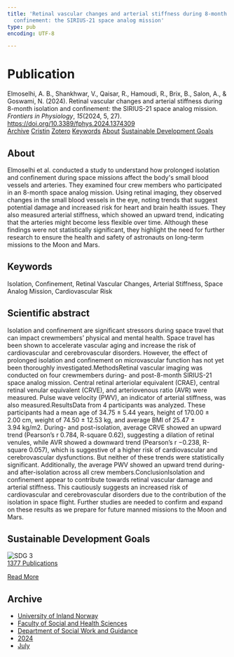 ```yaml
---
title: 'Retinal vascular changes and arterial stiffness during 8-month isolation and
  confinement: the SIRIUS-21 space analog mission'
type: pub
encoding: UTF-8

---
```

<h1>Publication</h1>
<article id="csl-bib-container-GYY77WVN" class="csl-bib-container">
  <div class="csl-bib-body"> <div class="csl-entry">Elmoselhi, A. B., Shankhwar, V., Qaisar, R., Hamoudi, R., Brix, B., Salon, A., &#38; Goswami, N. (2024). Retinal vascular changes and arterial stiffness during 8-month isolation and confinement: the SIRIUS-21 space analog mission. <i>Frontiers in Physiology</i>, <i>15</i>(2024, 5, 27). <a href="https://doi.org/10.3389/fphys.2024.1374309">https://doi.org/10.3389/fphys.2024.1374309</a></div> </div>
  <div class="csl-bib-buttons">
    <a href="#taxonomy-article-GYY77WVN" alt="archive" class="csl-bib-button">Archive</a>
    <a href="https://app.cristin.no/results/show.jsf?id=2280395" alt="Cristin" class="csl-bib-button">Cristin</a>
    <a href="http://zotero.org/groups/5881554/items/GYY77WVN" alt="Zotero" class="csl-bib-button">Zotero</a>
    <a href="#keywords-article-GYY77WVN" alt="keywords" class="csl-bib-button">Keywords</a>
    <a href="#about-article-GYY77WVN" alt="about_pub" class="csl-bib-button">About</a>
    <a href="#sdg-article-GYY77WVN" alt="sdg" class="csl-bib-button">Sustainable Development Goals</a>
  </div>
  <div id="csl-bib-meta-container-GYY77WVN"></div>
</article>
<div id="csl-bib-meta-GYY77WVN" class="csl-bib-meta">
  <article id="about-article-GYY77WVN" class="about_pub-article">
    <h1>About</h1>
    Elmoselhi et al. conducted a study to understand how prolonged isolation and confinement during space missions affect the body's small blood vessels and arteries. They examined four crew members who participated in an 8-month space analog mission. Using retinal imaging, they observed changes in the small blood vessels in the eye, noting trends that suggest potential damage and increased risk for heart and brain health issues. They also measured arterial stiffness, which showed an upward trend, indicating that the arteries might become less flexible over time. Although these findings were not statistically significant, they highlight the need for further research to ensure the health and safety of astronauts on long-term missions to the Moon and Mars.
  </article>
  <article id="keywords-article-GYY77WVN" class="keywords-article">
    <h1>Keywords</h1>
    Isolation, Confinement, Retinal Vascular Changes, Arterial Stiffness, Space Analog Mission, Cardiovascular Risk
  </article>
  <article id="abstract-article-GYY77WVN" class="abstract-article">
    <h1>Scientific abstract</h1>
    Isolation and confinement are significant stressors during space travel that can impact crewmembers’ physical and mental health. Space travel has been shown to accelerate vascular aging and increase the risk of cardiovascular and cerebrovascular disorders. However, the effect of prolonged isolation and confinement on microvascular function has not yet been thoroughly investigated.MethodsRetinal vascular imaging was conducted on four crewmembers during- and post-8-month SIRIUS-21 space analog mission. Central retinal arteriolar equivalent (CRAE), central retinal venular equivalent (CRVE), and arteriovenous ratio (AVR) were measured. Pulse wave velocity (PWV), an indicator of arterial stiffness, was also measured.ResultsData from 4 participants was analyzed. These participants had a mean age of 34.75 ± 5.44 years, height of 170.00 ± 2.00 cm, weight of 74.50 ± 12.53 kg, and average BMI of 25.47 ± 3.94 kg/m2. During- and post-isolation, average CRVE showed an upward trend (Pearson’s r 0.784, R-square 0.62), suggesting a dilation of retinal venules, while AVR showed a downward trend (Pearson’s r −0.238, R-square 0.057), which is suggestive of a higher risk of cardiovascular and cerebrovascular dysfunctions. But neither of these trends were statistically significant. Additionally, the average PWV showed an upward trend during- and after-isolation across all crew members.ConclusionIsolation and confinement appear to contribute towards retinal vascular damage and arterial stiffness. This cautiously suggests an increased risk of cardiovascular and cerebrovascular disorders due to the contribution of the isolation in space flight. Further studies are needed to confirm and expand on these results as we prepare for future manned missions to the Moon and Mars.
  </article>
  <article id="sdg-article-GYY77WVN" class="sdg-article">
    <h1>Sustainable Development Goals</h1>
    <div class="sdg-container"><div id="sdg3" class="sdg">
        <img src="{{< params subfolder >}}images/sdg/sdg03_en.png" class="image" alt="SDG 3">
        <div class="sdg-overlay">
          <a href="{{< params subfolder >}}en/archive/?sdg=3#archive" class="sdg-publication-count"><span>1377</span> Publications</a>
          <p><a href="https://sdgs.un.org/goals/goal3" class="sdg-read-more">Read More</a></p>
        </div>
      </div></div>
  </article>
  <article id="taxonomy-article-GYY77WVN" class="taxonomy-article">
    <h1>Archive</h1>
    <ul>
      <li><a href="{{< params subfolder >}}en/archive/?key=3DCRN523">University of Inland Norway</a></li>
      <li><a href="{{< params subfolder >}}en/archive/?key=IDKFS3MX">Faculty of Social and Health Sciences</a></li>
      <li><a href="{{< params subfolder >}}en/archive/?key=CU4VFGCV">Department of Social Work and Guidance</a></li>
      <li><a href="{{< params subfolder >}}en/archive/?key=85HRZ8WX">2024</a></li>
      <li><a href="{{< params subfolder >}}en/archive/?key=PL549YC9">July</a></li>
    </ul>
  </article>
</div>
